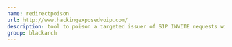 ```yaml
---
name: redirectpoison
url: http://www.hackingexposedvoip.com/
description: tool to poison a targeted issuer of SIP INVITE requests with 301 (i.e. Moved Permanently) redirection responses. URL : http://www.hackingexposedvoip.com/ Groups : blackarch blackarch-voip
group: blackarch
---
```

